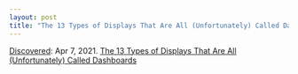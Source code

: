 ```yaml
---
layout: post
title: "The 13 Types of Displays That Are All (Unfortunately) Called Dashboards"
---
```

[Discovered](http://rolandtanglao.com/2020/07/29/p1-blogthis-checkvist-list-links-to-blog/): Apr 7, 2021.  [The 13 Types of Displays That Are All (Unfortunately) Called Dashboards](https://www.youtube.com/watch?v=jWHsLAosIIg)
